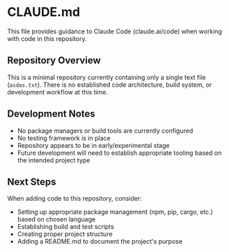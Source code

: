 # CLAUDE.md

This file provides guidance to Claude Code (claude.ai/code) when working with code in this repository.

## Repository Overview

This is a minimal repository currently containing only a single text file (`asdas.txt`). There is no established code architecture, build system, or development workflow at this time.

## Development Notes

- No package managers or build tools are currently configured
- No testing framework is in place
- Repository appears to be in early/experimental stage
- Future development will need to establish appropriate tooling based on the intended project type

## Next Steps

When adding code to this repository, consider:
- Setting up appropriate package management (npm, pip, cargo, etc.) based on chosen language
- Establishing build and test scripts
- Creating proper project structure
- Adding a README.md to document the project's purpose